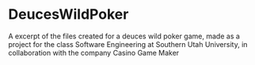 # DeucesWildPoker
A excerpt of the files created for a deuces wild poker game, made as a project for the class Software Engineering at Southern Utah University, in collaboration with the company Casino Game Maker
